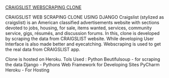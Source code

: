 <a href="https://radiant-thicket-61980.herokuapp.com/">CRAIGSLIST WEBSCRAPING CLONE</a>

CRAIGSLIST WEB SCRAPING CLONE USING DJANGO
Craigslist (stylized as craigslist) is an American classified advertisements website with sections devoted to jobs, housing, for sale, items wanted, services, community service, gigs, résumés, and discussion forums.
In this, clone is developed by scraping the data from CRAIGSLIST website. 
While developing User Interface is also made better and eyecatching.
Webscraping is used to get the real data from CRAIGSLIST app.

Clone is hosted on Heroku.
Tols Used :
Python
Beutifulsoup - for scraping the data
Django - Pythons Web Framework for Developing Sites
PyCharm 
Heroku - For Hosting



